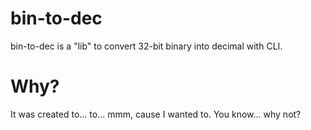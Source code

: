 # bin-to-dec
bin-to-dec is a "lib" to convert 32-bit binary into decimal with CLI.

# Why?
It was created to... to... mmm, cause I wanted to. You know... why not?

